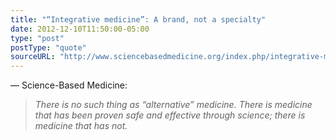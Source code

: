 ```yaml
---
title: "“Integrative medicine”: A brand, not a specialty"
date: 2012-12-10T11:50:00-05:00
type: "post"
postType: "quote"
sourceURL: "http://www.sciencebasedmedicine.org/index.php/integrative-medicine-a-brand-not-a-specialty/"
---
```

— Science-Based Medicine:

>*There is no such thing as “alternative” medicine. There is medicine that has been proven safe and effective through science; there is medicine that has not.*

